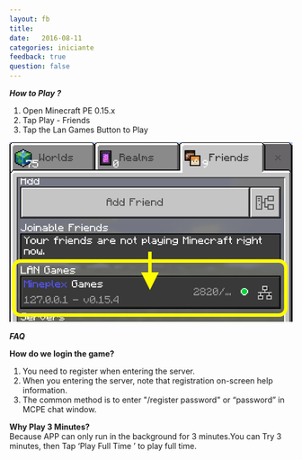 ```yaml
---
layout: fb
title:  
date:   2016-08-11
categories: iniciante
feedback: true
question: false
---
```

***How to Play ?***  
1. Open Minecraft PE 0.15.x  
2. Tap Play - Friends  
3. Tap the Lan Games Button to Play  

![screenshot](/assets/images/easyplay.png)

***FAQ***  

**How do we login the game?**  
1. You need to register when entering the server.  
2. When you entering the server, note that registration on-screen help information.  
3. The common method is to enter "/register password" or “password” in MCPE chat window.  

**Why Play 3 Minutes?**  
Because APP can only run in the background for 3 minutes.You can Try 3 minutes, then Tap ‘Play Full Time ’ to play full time. 
	